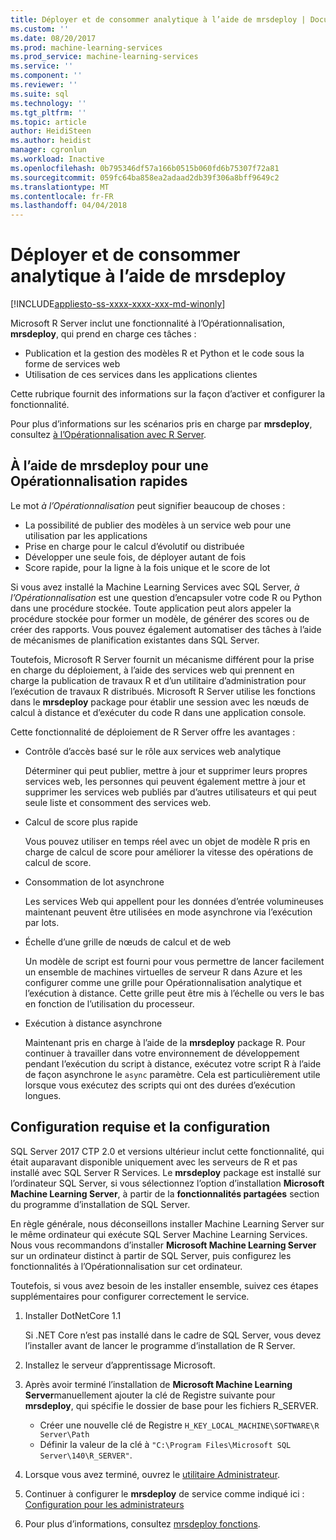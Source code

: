 ```yaml
---
title: Déployer et de consommer analytique à l’aide de mrsdeploy | Documents Microsoft
ms.custom: ''
ms.date: 08/20/2017
ms.prod: machine-learning-services
ms.prod_service: machine-learning-services
ms.service: ''
ms.component: ''
ms.reviewer: ''
ms.suite: sql
ms.technology: ''
ms.tgt_pltfrm: ''
ms.topic: article
author: HeidiSteen
ms.author: heidist
manager: cgronlun
ms.workload: Inactive
ms.openlocfilehash: 0b795346df57a166b0515b060fd6b75307f72a81
ms.sourcegitcommit: 059fc64ba858ea2adaad2db39f306a8bff9649c2
ms.translationtype: MT
ms.contentlocale: fr-FR
ms.lasthandoff: 04/04/2018
---
```

# <a name="deploy-and-consume-analytics-using-mrsdeploy"></a>Déployer et de consommer analytique à l’aide de mrsdeploy
[!INCLUDE[appliesto-ss-xxxx-xxxx-xxx-md-winonly](../includes/appliesto-ss-xxxx-xxxx-xxx-md-winonly.md)]

Microsoft R Server inclut une fonctionnalité à l’Opérationnalisation, **mrsdeploy**, qui prend en charge ces tâches :

+ Publication et la gestion des modèles R et Python et le code sous la forme de services web
+ Utilisation de ces services dans les applications clientes

Cette rubrique fournit des informations sur la façon d’activer et configurer la fonctionnalité.

Pour plus d’informations sur les scénarios pris en charge par **mrsdeploy**, consultez [à l’Opérationnalisation avec R Server](https://docs.microsoft.com/r-server/what-is-operationalization).

## <a name="using-mrsdeploy-for-operationalization"></a>À l’aide de mrsdeploy pour une Opérationnalisation rapides

Le mot *à l’Opérationnalisation* peut signifier beaucoup de choses :

+ La possibilité de publier des modèles à un service web pour une utilisation par les applications
+ Prise en charge pour le calcul d’évolutif ou distribuée
+ Développer une seule fois, de déployer autant de fois
+ Score rapide, pour la ligne à la fois unique et le score de lot

Si vous avez installé la Machine Learning Services avec SQL Server, *à l’Opérationnalisation* est une question d’encapsuler votre code R ou Python dans une procédure stockée. Toute application peut alors appeler la procédure stockée pour former un modèle, de générer des scores ou de créer des rapports. Vous pouvez également automatiser des tâches à l’aide de mécanismes de planification existantes dans SQL Server.

Toutefois, Microsoft R Server fournit un mécanisme différent pour la prise en charge du déploiement, à l’aide des services web qui prennent en charge la publication de travaux R et d’un utilitaire d’administration pour l’exécution de travaux R distribués. Microsoft R Server utilise les fonctions dans le **mrsdeploy** package pour établir une session avec les nœuds de calcul à distance et d’exécuter du code R dans une application console.

Cette fonctionnalité de déploiement de R Server offre les avantages :

+ Contrôle d’accès basé sur le rôle aux services web analytique

    Déterminer qui peut publier, mettre à jour et supprimer leurs propres services web, les personnes qui peuvent également mettre à jour et supprimer les services web publiés par d’autres utilisateurs et qui peut seule liste et consomment des services web.

+ Calcul de score plus rapide
  
  Vous pouvez utiliser en temps réel avec un objet de modèle R pris en charge de calcul de score pour améliorer la vitesse des opérations de calcul de score.

+ Consommation de lot asynchrone

  Les services Web qui appellent pour les données d’entrée volumineuses maintenant peuvent être utilisées en mode asynchrone via l’exécution par lots.

+ Échelle d’une grille de nœuds de calcul et de web

  Un modèle de script est fourni pour vous permettre de lancer facilement un ensemble de machines virtuelles de serveur R dans Azure et les configurer comme une grille pour Opérationnalisation analytique et l’exécution à distance. Cette grille peut être mis à l’échelle ou vers le bas en fonction de l’utilisation du processeur.

+ Exécution à distance asynchrone

    Maintenant pris en charge à l’aide de la **mrsdeploy** package R. Pour continuer à travailler dans votre environnement de développement pendant l’exécution du script à distance, exécutez votre script R à l’aide de façon asynchrone le `async` paramètre. Cela est particulièrement utile lorsque vous exécutez des scripts qui ont des durées d’exécution longues.

## <a name="requirements-and-configuration"></a>Configuration requise et la configuration

SQL Server 2017 CTP 2.0 et versions ultérieur inclut cette fonctionnalité, qui était auparavant disponible uniquement avec les serveurs de R et pas installé avec SQL Server R Services. Le **mrsdeploy** package est installé sur l’ordinateur SQL Server, si vous sélectionnez l’option d’installation **Microsoft Machine Learning Server**, à partir de la **fonctionnalités partagées** section du programme d’installation de SQL Server.

En règle générale, nous déconseillons installer Machine Learning Server sur le même ordinateur qui exécute SQL Server Machine Learning Services. Nous vous recommandons d’installer **Microsoft Machine Learning Server** sur un ordinateur distinct à partir de SQL Server, puis configurez les fonctionnalités à l’Opérationnalisation sur cet ordinateur.

Toutefois, si vous avez besoin de les installer ensemble, suivez ces étapes supplémentaires pour configurer correctement le service.

1. Installer DotNetCore 1.1

    Si .NET Core n’est pas installé dans le cadre de SQL Server, vous devez l’installer avant de lancer le programme d’installation de R Server.

2. Installez le serveur d’apprentissage Microsoft.

3. Après avoir terminé l’installation de **Microsoft Machine Learning Server**manuellement ajouter la clé de Registre suivante pour **mrsdeploy**, qui spécifie le dossier de base pour les fichiers R_SERVER. 

    + Créer une nouvelle clé de Registre `H_KEY_LOCAL_MACHINE\SOFTWARE\R Server\Path`
    + Définir la valeur de la clé à `"C:\Program Files\Microsoft SQL Server\140\R_SERVER"`.

4. Lorsque vous avez terminé, ouvrez le [utilitaire Administrateur](https://docs.microsoft.com/r-server/operationalize/configure-use-admin-utility).

5. Continuer à configurer le **mrsdeploy** de service comme indiqué ici : [Configuration pour les administrateurs](https://docs.microsoft.com/r-server/operationalize/configure-start-for-administrators)

6. Pour plus d’informations, consultez [mrsdeploy fonctions](https://docs.microsoft.com/r-server/r-reference/mrsdeploy/mrsdeploy-package).
